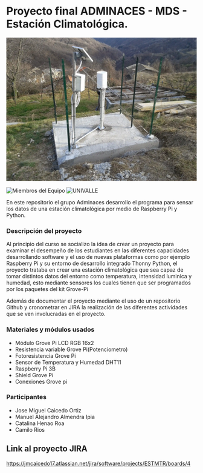 # Proyecto final ADMINACES - MDS - Estación Climatológica.

![Estación Climatológica alusiva](https://github.com/Adminaces/ProyectoFinal/blob/main/Complementos/Estaci%C3%B3n-Climatol%C3%B3gica.webp)

![Miembros del Equipo](https://img.shields.io/badge/Miembros-4-blue)
![UNIVALLE](https://img.shields.io/badge/Universidad%20del%20Valle%20-%20red)

 En este repositorio el grupo Adminaces desarrollo el programa para sensar los datos de una estación climatológica por medio de Raspberry Pi y Python.

### Descripción del proyecto

Al principio del curso se socializo la idea de crear un proyecto para examinar el desempeño de los estudiantes en las diferentes capacidades desarrollando software y el uso de nuevas plataformas como por ejemplo Raspberry Pi y su entorno de desarrollo integrado Thonny Python, el proyecto trataba en crear una estación climatológica que sea capaz de tomar distintos datos del entorno como temperatura, intensidad luminica y humedad, esto mediante sensores los cuales tienen que ser programados por los paquetes del kit Grove-Pi

Además de documentar el proyecto mediante el uso de un repositorio Github y cronometrar en JIRA la realización de las diferentes actividades que se ven involucradas en el proyecto.

### Materiales y módulos usados

- Módulo Grove Pi LCD RGB 16x2
- Resistencia variable Grove Pi(Potenciometro)
- Fotoresistencia Grove Pi
- Sensor de Temperatura y Humedad DHT11
- Raspberry Pi 3B
- Shield Grove Pi
- Conexiones Grove pi
### Participantes
- Jose Miguel Caicedo Ortiz
- Manuel Alejandro Almendra Ipia
- Catalina Henao Roa
- Camilo Rios
## Link al proyecto JIRA
https://jmcaicedo17.atlassian.net/jira/software/projects/ESTMTR/boards/4
